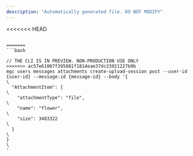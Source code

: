 ```yaml
---
description: "Automatically generated file. DO NOT MODIFY"
---
```


<<<<<<< HEAD
```cli

=======
```bash

// THE CLI IS IN PREVIEW. NON-PRODUCTION USE ONLY
>>>>>>> ac57e61007f395881f1814eae37dc23911227b9b
mgc users messages attachments create-upload-session post --user-id {user-id} --message-id {message-id} --body '{\
  "AttachmentItem": {\
    "attachmentType": "file",\
    "name": "flower", \
    "size": 3483322\
  }\
}\
'

```